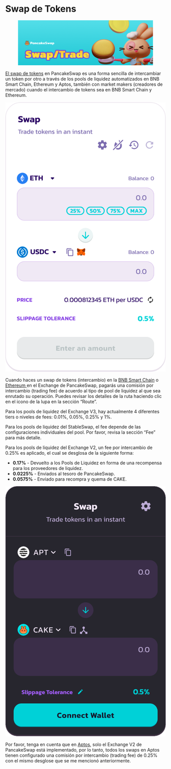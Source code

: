 # Swap de Tokens

<figure><img src="../../.gitbook/assets/0.png" alt=""><figcaption></figcaption></figure>

[El swap de tokens](https://pancakeswap.finance/swap) en PancakeSwap es una forma sencilla de intercambiar un token por otro a través de los pools de liquidez automatizados en BNB Smart Chain, Ethereum y Aptos, también con market makers (creadores de mercado) cuando el intercambio de tokens sea en BNB Smart Chain y Ethereum.

![](../../.gitbook/assets/1.png)

Cuando haces un swap de tokens (intercambio) en la [BNB Smart Chain](https://pancakeswap.finance/swap?chain=bsc) o [Ethereum ](https://pancakeswap.finance/swap?chain=eth)en el Exchange de PancakeSwap, pagarás una comisión por intercambio (trading fee) de acuerdo al tipo de pool de liquidez al que sea enrutado su operación. Puedes revisar los detalles de la ruta haciendo clic en el icono de la lupa en la sección “Route”.

Para los pools de liquidez del Exchange V3, hay actualmente 4 diferentes tiers o niveles de fees: 0.01%, 0.05%, 0.25% y 1%.

Para los pools de liquidez del StableSwap, el fee depende de las configuraciones individuales del pool. Por favor, revisa la sección “Fee” para más detalle.

Para los pools de liquidez del Exchange V2, un fee por intercambio de 0.25% es aplicado, el cual se desglosa de la siguiente forma:

* **0.17%** - Devuelto a los Pools de Liquidez en forma de una recompensa para los proveedores de liquidez.
* **0.0225%** - Enviados al tesoro de PancakeSwap.
* **0.0575%** - Enviado para recompra y quema de CAKE.

![](../../.gitbook/assets/2.png)

Por favor, tenga en cuenta que en [Aptos](https://aptos.pancakeswap.finance/swap), solo el Exchange V2 de PancakeSwap está implementado, por lo tanto, todos los swaps en Aptos tienen configurado una comisión por intercambio (trading fee) de 0.25% con el mismo desglose que se me mencionó anteriormente.
